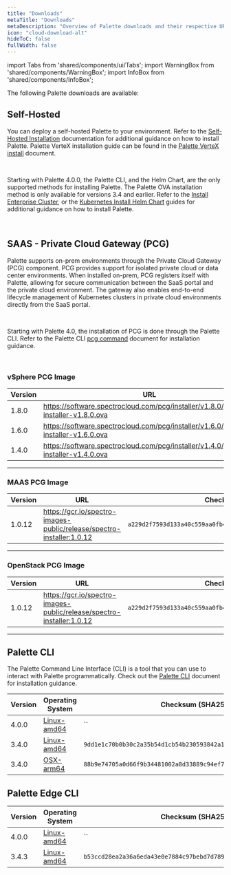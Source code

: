 ```yaml
---
title: "Downloads"
metaTitle: "Downloads"
metaDescription: "Overview of Palette downloads and their respective URL and checksums."
icon: "cloud-download-alt"
hideToC: false
fullWidth: false
---
```


import Tabs from 'shared/components/ui/Tabs';
import WarningBox from 'shared/components/WarningBox';
import InfoBox from 'shared/components/InfoBox';

The following Palette downloads are available:


## Self-Hosted

You can deploy a self-hosted Palette to your environment. Refer to the [Self-Hosted Installation](/enterprise-version/) documentation for additional guidance on how to install Palette. Palette VerteX installation guide can be found in the [Palette VerteX install](/vertex/install-palette-vertex) document.

<br />

<WarningBox>


Starting with Palette 4.0.0, the Palette CLI, and the Helm Chart, are the only supported methods for installing Palette. The Palette OVA installation method is only available for versions 3.4 and earlier. Refer to the [Install Enterprise Cluster](/enterprise-version/deploying-an-enterprise-cluster), or the [Kubernetes Install Helm Chart](/enterprise-version#kubernetesinstallhelmchart) guides for additional guidance on how to install Palette.

</WarningBox>

<br />

## SAAS - Private Cloud Gateway (PCG)


Palette supports on-prem environments through the Private Cloud Gateway (PCG) component. PCG provides support for isolated private cloud or data center environments. When installed on-prem, PCG registers itself with Palette, allowing for secure communication between the SaaS portal and the private cloud environment. The gateway also enables end-to-end lifecycle management of Kubernetes clusters in private cloud environments directly from the SaaS portal. 

<br />

<WarningBox>

Starting with Palette 4.0, the installation of PCG is done through the Palette CLI. Refer to the Palette CLI [pcg command](/palette-cli/commands/#pcg) document for installation guidance.

</WarningBox>

<br />

### vSphere PCG Image

|Version|URL| Checksum (SHA256) |
|---|---|---|
|1.8.0|https://software.spectrocloud.com/pcg/installer/v1.8.0/gateway-installer-v1.8.0.ova| `c860682c8e7dc55c6873ff1c5a0f337f91a74215b8cae92e4fa739b6ddc62720` |
|1.6.0|https://software.spectrocloud.com/pcg/installer/v1.6.0/gateway-installer-v1.6.0.ova| `2cf85c974e00524a2051be514484695ae51065af861bf1eb2c69aeb76816b0ff` |
|1.4.0|https://software.spectrocloud.com/pcg/installer/v1.4.0/gateway-installer-v1.4.0.ova| `67973c6ada136f64d9316dc05cda81d419997487c8007b6d58802bec12fb80dd` |
------

### MAAS PCG Image

|Version|URL| Checksum (SHA256) |
|---|---|---|
|1.0.12|https://gcr.io/spectro-images-public/release/spectro-installer:1.0.12| `a229d2f7593d133a40c559aa0fb45feca8b0cd1b2fcebfe2379d76f60bfe038b`|
---------

### OpenStack PCG Image

|Version|URL| Checksum (SHA256) |
|---|---|---|
|1.0.12|https://gcr.io/spectro-images-public/release/spectro-installer:1.0.12| `a229d2f7593d133a40c559aa0fb45feca8b0cd1b2fcebfe2379d76f60bfe038b`|
-------


## Palette CLI

The Palette Command Line Interface (CLI) is a tool that you can use to interact with Palette programmatically. Check out the [Palette CLI](/palette-cli/install-palette-cli) document for installation guidance.  

|Version| Operating System |  Checksum (SHA256) |
|---|---|---|
|4.0.0| [Linux-amd64](https://software.spectrocloud.com/palette-cli/v4.0.0/linux/cli/palette)| ``
|3.4.0| [Linux-amd64](https://software.spectrocloud.com/palette-cli/v3.4.0/linux/cli/palette)| `9dd1e1c70b0b30c2a35b54d1cb54b230593842a114f8d7cbeebe4e882fa2795e`|
|3.4.0| [OSX-arm64](https://software.spectrocloud.com/palette-cli/v3.4.0/osx/cli/palette)| `88b9e74705a0d66f9b34481002a8d33889c94ef7788a590807b1538e8513c62a`|



## Palette Edge CLI

|Version| Operating System |  Checksum (SHA256) |
|-------|---| --- |
|4.0.0 |  [Linux-amd64](https://software.spectrocloud.com/stylus/v4.0.0/cli/linux/palette-edge) | ``|
|3.4.3 |  [Linux-amd64](https://software.spectrocloud.com/stylus/v3.4.3/cli/linux/palette-edge) | `b53ccd28ea2a36a6eda43e0e7884c97bebd7d78922374168e1819b768df54f16`|


